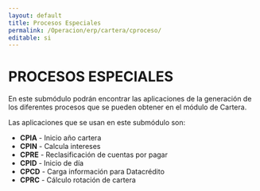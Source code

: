 ```yaml
---
layout: default
title: Procesos Especiales
permalink: /Operacion/erp/cartera/cproceso/
editable: si
---
```


# PROCESOS ESPECIALES  

En este submódulo podrán encontrar las aplicaciones de la generación de los diferentes procesos que se pueden obtener en el módulo de Cartera.  

Las aplicaciones que se usan en este submódulo son:  

* **CPIA**  - Inicio año cartera  
* **CPIN**  - Calcula intereses  
* **CPRE**  - Reclasificación de cuentas por pagar  
* **CPID**  - Inicio de día  
* **CPCD**  - Carga información para Datacrédito  
* **CPRC**  - Cálculo rotación de cartera


